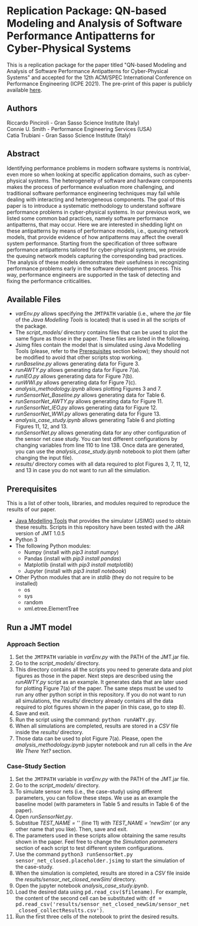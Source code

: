 # Replication Package: QN-based Modeling and Analysis of Software Performance Antipatterns for Cyber-Physical Systems



This is a replication package for the paper titled "QN-based Modeling and Analysis of Software Performance Antipatterns for Cyber-Physical Systems" and accepted for the 12th ACM/SPEC International Conference on Performance Engineering (ICPE 2021). The pre-print of this paper is publicly available [here](https://cs.gssi.it/catia.trubiani/download/ICPE-2021-perf-antipatt-CPS-preprint.pdf).

## Authors
Riccardo Pinciroli - Gran Sasso Science Institute (Italy)<br/>
Connie U. Smith - Performance Engineering Services (USA)<br/>
Catia Trubiani - Gran Sasso Science Institute (Italy)

## Abstract
Identifying performance problems in modern software systems is nontrivial, even more so when looking at specific application domains, such as cyber-physical systems. The heterogeneity of software and hardware components makes the process of performance evaluation more challenging, and traditional software performance engineering techniques may fail while dealing with interacting and heterogeneous components.
The goal of this paper is to introduce a systematic methodology to understand software performance problems in cyber-physical systems. In our previous work, we listed some common bad practices, namely software performance antipatterns, that may occur. Here we are interested in shedding light on these antipatterns by means of performance models, i.e., queuing network models, that provide evidence of how antipatterns may affect the overall system performance.
Starting from the specification of three software performance antipatterns tailored for cyber-physical systems, we provide the queuing network models capturing the corresponding bad practices. The analysis of these models demonstrates their usefulness in recognizing performance problems early in the software development process. This way, performance engineers are supported in the task of detecting and fixing the performance criticalities.

## Available Files
- *varEnv.py* allows specifying the <tt>JMTPATH</tt> variable (i.e., where the *jar* file of the *Java Modelling Tools* is located) that is used in all the scripts of the package.
- The *script_models/* directory contains files that can be used to plot the same figure as those in the paper. These files are listed in the following.
- Jsimg files contain the model that is simulated using Java Modelling Tools (please, refer to the [Prerequisites](#prerequisites) section below); they should not be modified to avoid that other scripts stop working.
- *runBaseline.py* allows generating data for Figure 3.
- *runAWTY.py* allows generating data for Figure 7(a).
- *runIEO.py* allows generating data for Figure 7(b).
- *runWWI.py* allows generating data for Figure 7(c).
- *analysis_methodology.ipynb* allows plotting Figures 3 and 7.
- *runSensorNet_Baseline.py* allows generating data for Table 6.
- *runSensorNet_AWTY.py* allows generating data for Figure 11.
- *runSensorNet_IEO.py* allows generating data for Figure 12.
- *runSensorNet_WWI.py* allows generating data for Figure 13.
- *analysis_case_study.ipynb* allows generating Table 6 and plotting Figures 11, 12, and 13.
- *runSensorNet.py* allows generating data for any other configuration of the sensor net case study. You can test different configurations by changing variables from line 110 to line 138. Once data are generated, you can use the *analysis_case_study.ipynb* notebook to plot them (after changing the input file).
- *results/* directory comes with all data required to plot Figures 3, 7, 11, 12, and 13 in case you do not want to run all the simulation.

## Prerequisites
This is a list of other tools, libraries, and modules required to reproduce the results of our paper.
- [Java Modelling Tools](http://jmt.sourceforge.net/Download.html) that provides the simulator (JSIMG) used to obtain these results. Scripts in this repository have been tested with the JAR version of JMT 1.0.5
- Python 3
- The following Python modules:
  - Numpy (install with *pip3 install numpy*)
  - Pandas (install with *pip3 install pandas*)
  - Matplotlib (install with *pip3 install matplotlib*)
  - Jupyter (install with *pip3 install notebook*)
- Other Python modules that are in *stdlib* (they do not require to be installed)
  - os
  - sys
  - random
  - xml.etree.ElementTree

## Run a JMT model

### Approach Section
1. Set the <tt>JMTPATH</tt> variable in *varEnv.py* with the PATH of the JMT.jar file.
2. Go to the *script_models/* directory.
3. This directory contains all the scripts you need to generate data and plot figures as those in the paper. Next steps are described using the *runAWTY.py* script as an example. It generates data that are later used for plotting Figure 7(a) of the paper. The same steps must be used to run any other python script in this repository. If you do not want to run all simulations, the *results/* directory already contains all the data required to plot figures shown in the paper (in this case, go to step 8).
4. Save and exit.
5. Run the script using the command: <tt>python runAWTY.py</tt>.
6. When all simulations are completed, results are stored in a *CSV* file inside the *results/* directory.
7. Those data can be used to plot Figure 7(a). Please, open the *analysis_methodology.ipynb* jupyter notebook and run all cells in the *Are We There Yet?* section.


### Case-Study Section
1. Set the <tt>JMTPATH</tt> variable in *varEnv.py* with the PATH of the JMT.jar file.
2. Go to the *script_models/* directory.
3. To simulate sensor nets (i.e., the case-study) using different parameters, you can follow these steps. We use as an example the baseline model (with parameters in Table 5 and results in Table 6 of the paper).
4. Open *runSensorNet.py*.
5. Substitue *TEST_NAME = ''* (line 11) with *TEST_NAME = 'newSim'* (or any other name that you like). Then, save and exit.
6. The parameters used in these scripts allow obtaining the same results shown in the paper. Feel free to change the *Simulation parameters* section of each script to test different system configurations.
7. Use the command <tt>python3 runSensorNet.py sensor_net_closed.placeholder.jsimg</tt> to start the simulation of the case-study.
8. When the simulation is completed, results are stored in a *CSV* file inside the *results/sensor_net_closed_newSim/* directory.
9. Open the jupyter notebook *analysis_case_study.ipynb*.
10. Load the desired data using <tt>pd.read\_csv($filename)</tt>. For example, the content of the second cell can be substituted with: <tt>df = pd.read_csv('results/sensor\_net\_closed\_newSim/sensor\_net\_closed\_collectResults.csv')</tt>.
11. Run the first three cells of the notebook to print the desired results.
